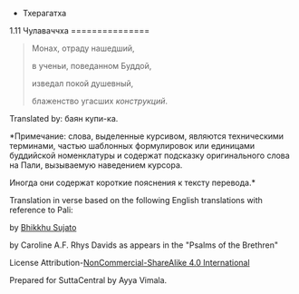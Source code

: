









* Тхерагатха


1\.11 Чулаваччха
\=\=\=\=\=\=\=\=\=\=\=\=\=\=\=




> Монах, отраду нашедший,  
> 
> в ученьи, поведанном Буддой,  
> 
> изведал покой душевный,  
> 
> блаженство угасших *конструкций*\.



Translated by: баян купи\-ка\.


*Примечание: слова, выделенные курсивом, являются техническими терминами, частью шаблонных формулировок или единицами буддийской номенклатуры и содержат подсказку оригинального слова на Пали, вызываемую наведением курсора\.  

Иногда они содержат короткие пояснения к тексту перевода\.*


Translation in verse based on the following English translations with reference to Pali:


by [Bhikkhu Sujato](/en/thag1\.11)  

by Caroline A\.F\. Rhys Davids as appears in the "Psalms of the Brethren"  

License Attribution\-[NonCommercial\-ShareAlike 4\.0 International](https://creativecommons\.org/licenses/by\-nc\-sa/4\.0/)


Prepared for SuttaCentral by Ayya Vimala\.






